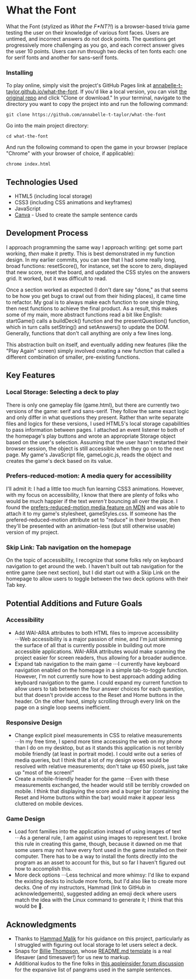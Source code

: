# What the Font

What the Font (stylized as *What the F\*NT?!*) is a browser-based trivia game testing the user on their knowledge of various font faces. Users are untimed, and incorrect answers do not dock points. The questions get progressively more challenging as you go, and each correct answer gives the user 10 points. Users can run through two decks of ten fonts each: one for serif fonts and another for sans-serif fonts.

### Installing

To play online, simply visit the project's GitHub Pages link at [annabelle-t-taylor.github.io/what-the-font](annabelle-t-taylor.github.io/what-the-font). If you'd like a local version, you can visit [the original repo](https://github.com/annabelle-t-taylor/what-the-font) and click "Clone or download." In your terminal, navigate to the directory you want to copy the project into and run the following command:

```
git clone https://github.com/annabelle-t-taylor/what-the-font
```

Go into the main project directory:

```
cd what-the-font
```

And run the following command to open the game in your browser (replace "Chrome" with your browser of choice, if applicable):

```
chrome index.html
```

## Technologies Used

* HTML5 (including local storage)
* CSS3 (including CSS animations and keyframes)
* JavaScript
* [Canva](https://www.canva.com/) - Used to create the sample sentence cards

## Development Process
I approach programming the same way I approach writing: get some part working, *then* make it pretty. This is best demonstrated in my function design. In my earlier commits, you can see that I had some really long, broad functions: resetScore(), for instance, set the score to zero, displayed that new score, reset the board, and updated the CSS styles on the answers grid. It worked, but it was difficult to read.

Once a section worked as expected (I don't dare say "done," as that seems to be how you get bugs to crawl out from their hiding places), it came time to refactor. My goal is to always make each function to one single thing, then nest functions to achieve the final product. As a result, this makes some of my main, more abstract functions read a bit like English: startGame() calls a buildDeck() function and the presentQuestion() function, which in turn calls setString() and setAnswers() to update the DOM. Generally, functions that don't call anything are only a few lines long.

This abstraction built on itself, and eventually adding new features (like the "Play Again" screen) simply involved creating a new function that called a different combination of smaller, pre-existing functions.

## Key Features
### Local Storage: Selecting a deck to play
There is only one gameplay file (game.html), but there are currently two versions of the game: serif and sans-serif. They follow the same exact logic and only differ in what questions they present. Rather than write separate files and logics for these versions, I used HTML5's local storage capabilities to pass information between pages. I attached an event listener to both of the homepage's play buttons and wrote an appropriate Storage object based on the user's selection. Assuming that the user hasn't restarted their browser session, the object is still accessible when they go on to the next page. My game's JavaScript file, gameLogic.js, reads the object and creates the game's deck based on its value.

### Prefers-reduced-motion: A media query for accessibility
I'll admit it: I had a little too much fun learning CSS3 animations. However, with my focus on accessibility, I know that there are plenty of folks who would be much happier if the text *weren't* bouncing all over the place. I found the [prefers-reduced-motion media feature on MDN](https://developer.mozilla.org/en-US/docs/Web/CSS/@media/prefers-reduced-motion) and was able to attach it to my game's stylesheet, gameStyles.css. If someone has the prefered-reduced-motion attribute set to "reduce" in their browser, then they'll be presented with an animation-less (but still otherwise usable) version of my project.

### Skip Link: Tab navigation on the homepage
On the topic of accessibility, I recognize that some folks rely on keyboard navigation to get around the web. I haven't built out tab navigation for the entire game (see next section), but I did start out with a Skip Link on the homepage to allow users to toggle between the two deck options with their Tab key.

## Potential Additions and Future Goals
### Accessibility
* Add WAI-ARIA attributes to both HTML files to improve accessibility
⋅⋅⋅Web accessibility is a major passion of mine, and I'm just skimming the surface of all that is currently possible in building out more accessible applications. WAI-ARIA attributes would make scanning the project easier for screen readers, thus allowing for a broader audience.
* Expand tab navigation to the main game
⋅⋅⋅I currently have keyboard navigation enabled on the homepage in a simple tab-to-toggle function. However, I'm not currently sure how to best approach adding adding keyboard navigation to the game. I could expand my current function to allow users to tab between the four answer choices for each question, but that doesn't provide access to the Reset and Home buttons in the header. On the other hand, simply scrolling through every link on the page on a single loop seems inefficient.

### Responsive Design
* Change explicit pixel measurements in CSS to relative measurements
⋅⋅⋅In my free time, I spend more time accessing the web on my phone than I do on my desktop, but as it stands this application is not terribly mobile friendly (at least in portrait mode). I could write out a series of media queries, but I think that a lot of my design woes would be resolved with relative measurements; don't take up 650 pixels, just take up "most of the screen!"
* Create a mobile-friendly header for the game
⋅⋅⋅Even with these measurements exchanged, the header would still be terribly crowded on mobile. I think that displaying the score and a burger bar (containing the Reset and Home buttons within the bar) would make it appear less cluttered on mobile devices.

### Game Design
* Load font families into the application instead of using images of text
⋅⋅⋅As a general rule, I am against using images to represent text. I broke this rule in creating this game, though, because it dawned on me that some users may not have every font used in the game installed on their computer. There has to be a way to install the fonts directly into the program as an asset to account for this, but so far I haven't figured out how to accomplish this.
* More deck options
⋅⋅⋅Less technical and more whimsy: I'd like to expand the existing decks to include more fonts, but I'd also like to create more decks. One of my instructors, Hammad (link to GitHub in acknowledgements), suggested adding an emoji deck where users match the idea with the Linux command to generate it; I think that this would be :100:.

## Acknowledgments
* Thanks to [Hammad Malik](https://github.com/tomatohammado) for his guidance on this project, particularly as I struggled with figuring out local storage to let users select a deck.
* Snaps for [Billie Thompson](https://github.com/PurpleBooth), whose [README.md template](https://gist.github.com/PurpleBooth/109311bb0361f32d87a2) is a real lifesaver (and timesaver!) for us new to markup.
* Additional kudos to the fine folks in [this appleinsider forum discussion](https://forums.appleinsider.com/discussion/57707/a-better-font-sentence) for the expansive list of pangrams used in the sample sentences.